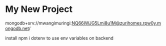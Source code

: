 # My New Project

mongodb+srv://mwangimuringi:NQ66IWJG5Lmi8u1M@zurihomes.rpw0y.mongodb.net/

install npm i dotenv to use env variables on backend
